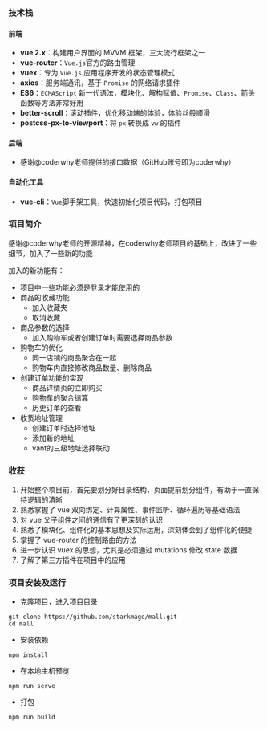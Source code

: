 ### 技术栈

#### 前端

* **vue 2.x**：构建用户界面的 MVVM 框架，三大流行框架之一
* **vue-router**：`Vue.js`官方的路由管理
* **vuex**：专为 `Vue.js` 应用程序开发的状态管理模式
* **axios**：服务端通讯，基于 `Promise` 的网络请求插件
* **ES6**：`ECMAScript` 新一代语法，模块化、解构赋值、`Promise`、`Class`、箭头函数等方法非常好用
* **better-scroll**：滚动插件，优化移动端的体验，体验丝般顺滑
* **postcss-px-to-viewport**：将 `px` 转换成 `vw` 的插件

#### 后端

* 感谢@coderwhy老师提供的接口数据（GitHub账号即为coderwhy）

#### 自动化工具

* **vue-cli**：`Vue`脚手架工具，快速初始化项目代码，打包项目

### 项目简介

感谢@coderwhy老师的开源精神，在coderwhy老师项目的基础上，改进了一些细节，加入了一些新的功能

加入的新功能有：

* 项目中一些功能必须是登录才能使用的
* 商品的收藏功能
  * 加入收藏夹
  * 取消收藏
* 商品参数的选择
  * 加入购物车或者创建订单时需要选择商品参数
* 购物车的优化
  * 同一店铺的商品聚合在一起
  * 购物车内直接修改商品数量、删除商品
* 创建订单功能的实现
  * 商品详情页的立即购买
  * 购物车的聚合结算
  * 历史订单的查看
* 收货地址管理
  * 创建订单时选择地址
  * 添加新的地址
  * vant的三级地址选择联动

### 收获

1. 开始整个项目前，首先要划分好目录结构，页面提前划分组件，有助于一直保持逻辑的清晰
2. 熟悉掌握了 vue 双向绑定、计算属性、事件监听、循环遍历等基础语法
3. 对 vue 父子组件之间的通信有了更深刻的认识
4. 熟悉了模块化、组件化的基本思想及实际运用，深刻体会到了组件化的便捷
5. 掌握了 vue-router 的控制路由的方法
6. 进一步认识 vuex 的思想，尤其是必须通过 mutations 修改 state 数据
7. 了解了第三方插件在项目中的应用

### 项目安装及运行

* 克隆项目，进入项目目录

```
git clone https://github.com/starkmage/mall.git
cd mall
```

* 安装依赖

```
npm install
```

* 在本地主机预览

```
npm run serve
```

* 打包

```
npm run build
```

